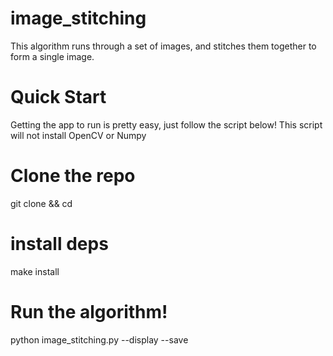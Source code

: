 # image_stitching
This algorithm runs through  a set of images, and stitches them together to form a single image.
# Quick Start
Getting the app to run is pretty easy, just follow the script below! This script will not install OpenCV or Numpy
# Clone the repo
git clone && cd 

# install deps
make install

# Run the algorithm!
python image_stitching.py <path to image directory> --display --save
